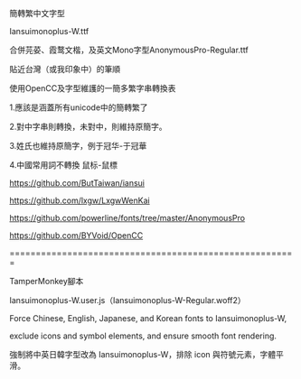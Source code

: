 簡轉繁中文字型

Iansuimonoplus-W.ttf

合併芫荽、霞鹜文楷，及英文Mono字型AnonymousPro-Regular.ttf

貼近台灣（或我印象中）的筆順

使用OpenCC及字型維護的一簡多繁字串轉換表

1.應該是涵蓋所有unicode中的簡轉繁了

2.對中字串則轉換，未對中，則維持原簡字。

3.姓氏也維持原簡字，例于冠华-于冠華

4.中國常用詞不轉換 鼠标-鼠標


https://github.com/ButTaiwan/iansui

https://github.com/lxgw/LxgwWenKai

https://github.com/powerline/fonts/tree/master/AnonymousPro

https://github.com/BYVoid/OpenCC


=======================================================

TamperMonkey腳本

Iansuimonoplus-W.user.js（Iansuimonoplus-W-Regular.woff2）

Force Chinese, English, Japanese, and Korean fonts to Iansuimonoplus-W, 

exclude icons and symbol elements, and ensure smooth font rendering.

強制將中英日韓字型改為 Iansuimonoplus-W，排除 icon 與符號元素，字體平滑。
